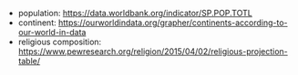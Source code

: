 - population: https://data.worldbank.org/indicator/SP.POP.TOTL
- continent: https://ourworldindata.org/grapher/continents-according-to-our-world-in-data
- religious composition: https://www.pewresearch.org/religion/2015/04/02/religious-projection-table/
